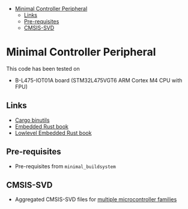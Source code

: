 - [Minimal Controller Peripheral](#minimal-controller-peripheral)
  - [Links](#links)
  - [Pre-requisites](#pre-requisites)
  - [CMSIS-SVD](#cmsis-svd)

# Minimal Controller Peripheral

This code has been tested on

- B-L475-IOT01A board (STM32L475VGT6 ARM Cortex M4 CPU with FPU)

## Links

- [Cargo binutils](https://github.com/rust-embedded/cargo-binutils)
- [Embedded Rust book](https://doc.rust-lang.org/stable/embedded-book/)
- [Lowlevel Embedded Rust book](https://docs.rust-embedded.org/embedonomicon/)

## Pre-requisites

- Pre-requisites from `minimal_buildsystem`

## CMSIS-SVD

- Aggregated CMSIS-SVD files for [multiple microcontroller families](https://github.com/posborne/cmsis-svd)

